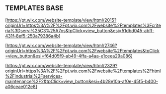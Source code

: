 ## TEMPLATES BASE

[https://pt.wix.com/website-template/view/html/2015?originUrl=https%3A%2F%2Fpt.wix.com%2Fwebsite%2Ftemplates%3Fcriteria%3Dservi%25C3%25A7os&tpClick=view_button&esi=51dbd045-abff-431f-8ef5-250a79386a4b]

[https://pt.wix.com/website-template/view/html/2746?originUrl=https%3A%2F%2Fpt.wix.com%2Fwebsite%2Ftemplates&tpClick=view_button&esi=f64d05f9-ab49-4ffa-a4aa-e1ceea29a086]

[https://pt.wix.com/website-template/view/html/2329?originUrl=https%3A%2F%2Fpt.wix.com%2Fwebsite%2Ftemplates%2Fhtml%2Findustrial%2Fservices-maintenance%2F2&tpClick=view_button&esi=4b28e10a-af0e-45f5-b400-a06ceae012e8]